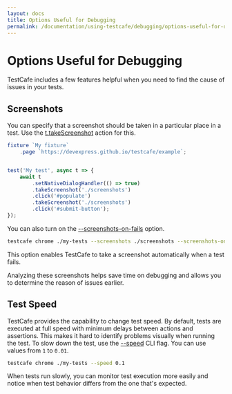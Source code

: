```yaml
---
layout: docs
title: Options Useful for Debugging
permalink: /documentation/using-testcafe/debugging/options-useful-for-debugging.html
---
```

# Options Useful for Debugging

TestCafe includes a few features helpful when you need to find the cause of issues in your tests.

## Screenshots

You can specify that a screenshot should be taken in a particular place in a test.
Use the [t.takeScreenshot](../../test-api/actions/take-screenshot.md) action for this.

```js
fixture `My fixture`
    .page `https://devexpress.github.io/testcafe/example`;


test('My test', async t => {
    await t
        .setNativeDialogHandler(() => true)
        .takeScreenshot('./screenshots')
        .click('#populate')
        .takeScreenshot('./screenshots')
        .click('#submit-button');
});
```

You can also turn on the [--screenshots-on-fails](../command-line-interface.html#-s---screenshots-on-fails)
option.

```sh
testcafe chrome ./my-tests --screenshots ./screenshots --screenshots-on-fails
```

This option enables TestCafe to take a screenshot automatically when a test fails.

Analyzing these screenshots helps save time on debugging and allows you to determine the reason of issues earlier.

## Test Speed

TestCafe provides the capability to change test speed. By default, tests are executed at full speed with minimum delays between actions and assertions.
This makes it hard to identify problems visually when running the test.
To slow down the test, use the [--speed](../command-line-interface.html#--speed-factor)
CLI flag. You can use values from `1` to `0.01`.

```sh
testcafe chrome ./my-tests --speed 0.1
```

When tests run slowly, you can monitor test execution more easily and notice when test behavior differs from the one that's expected.